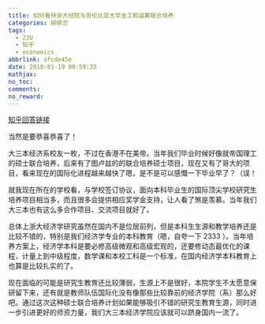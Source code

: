 ```yaml
---
title: 如何看待浙大经院与哥伦比亚大学金工和运筹联合培养
categories: 碎碎念
tags:
  - ZJU
  - 知乎
  - economics
abbrlink: afcde45e
date: 2018-01-19 00:59:33
mathjax:
no_toc:
comments:
no_reward: 
---
```

[知乎回答链接](https://www.zhihu.com/question/265728533/answer/298807255)

当然是要恭喜恭喜了！

大三本经济系校友一枚，不过在香港不在美帝。当年我们毕业时候好像就帝国理工的硕士联合培养，后来有了图卢兹的的联合培养硕士项目，现在又有了哥大的项目，看来现在的国际化进程越来越快了嗯，是不是可以感慨一下毕业早了？（误！

就我现在所在的学校看，与学校签订协议，面向本科毕业生的国际顶尖学校研究生培养项目相当多，而且很多会提供相应奖学金支持，让人看了煞是羡慕。当年我们大三本也有这么多合作项目、交流项目就好了。<!-- more -->

总体上浙大经济学研究虽然在国内不是位居前列，但是本科生生源和教学培养还是比较不错的，特别是我们经济学专业的本科教育（嗯，自夸一下 2333 ）。当年培养方案上，经济学本科是要必修高级微观和高级宏观的，还要修动态最优化的课程，计量上到中级程度，数学课和本校工科是一个标准，在国内经济学本科教育上也算是比较扎实的了。

现在面临的可能是研究生教育还比较薄弱，生源上不是很好，本院学生不太愿意保研留下来，还有就是教师队伍国际化没有像那些比较靠前的经济学院（系）那么好吧。通过这次这种硕士联合培养计划如果能够吸引不错的研究生教育生源，同时进一步引进更好的师资力量，我们大三本经济学院应该就可以跻身国内一流了。